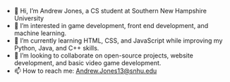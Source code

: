 - 👋 Hi, I’m Andrew Jones, a CS student at Southern New Hampshire University
- 👀 I’m interested in game development, front end development, and machine learning.
- 🌱 I’m currently learning HTML, CSS, and JavaScript while improving my Python, Java, and C++ skills.
- 💞️ I’m looking to collaborate on open-source projects, website development, and basic video game development.
- 📫 How to reach me: Andrew.Jones13@snhu.edu

<!---
Andrew7847/Andrew7847 is a ✨ special ✨ repository because its `README.md` (this file) appears on your GitHub profile.
You can click the Preview link to take a look at your changes.
--->
